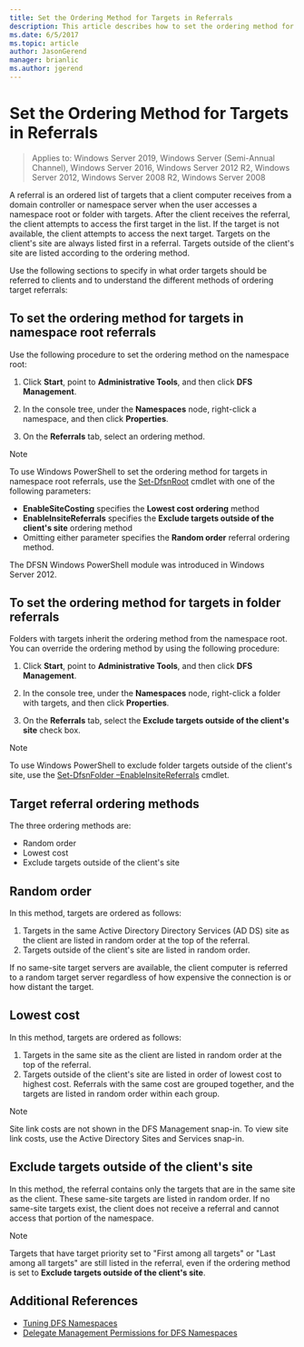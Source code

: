 ```yaml
---
title: Set the Ordering Method for Targets in Referrals
description: This article describes how to set the ordering method for targets in referrals.
ms.date: 6/5/2017
ms.topic: article
author: JasonGerend
manager: brianlic
ms.author: jgerend
---
```

# Set the Ordering Method for Targets in Referrals

> Applies to: Windows Server 2019, Windows Server (Semi-Annual Channel), Windows Server 2016, Windows Server 2012 R2, Windows Server 2012, Windows Server 2008 R2, Windows Server 2008

A referral is an ordered list of targets that a client computer receives from a domain controller or namespace server when the user accesses a namespace root or folder with targets. After the client receives the referral, the client attempts to access the first target in the list. If the target is not available, the client attempts to access the next target.
Targets on the client's site are always listed first in a referral. Targets outside of the client's site are listed according to the ordering method.

Use the following sections to specify in what order targets should be referred to clients and to understand the different methods of ordering target referrals:

## To set the ordering method for targets in namespace root referrals

Use the following procedure to set the ordering method on the namespace root:

1.  Click **Start**, point to **Administrative Tools**, and then click **DFS Management**.

2.  In the console tree, under the **Namespaces** node, right-click a namespace, and then click **Properties**.

3.  On the **Referrals** tab, select an ordering method.

> [!NOTE]
> To use Windows PowerShell to set the ordering method for targets in namespace root referrals, use the [Set-DfsnRoot](/powershell/module/dfsr/update-dfsrconfigurationfromad) cmdlet with one of the following parameters:
>    -   **EnableSiteCosting** specifies the **Lowest cost ordering** method
>    -   **EnableInsiteReferrals** specifies the **Exclude targets outside of the client's site** ordering method
>    -   Omitting either parameter specifies the **Random order** referral ordering method.

The DFSN Windows PowerShell module was introduced in Windows Server 2012.

## To set the ordering method for targets in folder referrals

Folders with targets inherit the ordering method from the namespace root. You can override the ordering method by using the following procedure:

1.  Click **Start**, point to **Administrative Tools**, and then click **DFS Management**.

2.  In the console tree, under the **Namespaces** node, right-click a folder with targets, and then click **Properties**.

3.  On the **Referrals** tab, select the **Exclude targets outside of the client's site** check box.

> [!NOTE]
> To use Windows PowerShell to exclude folder targets outside of the client's site, use the [Set-DfsnFolder –EnableInsiteReferrals](/powershell/module/dfsr/update-dfsrconfigurationfromad) cmdlet.

## Target referral ordering methods

The three ordering methods are:

-   Random order
-   Lowest cost
-   Exclude targets outside of the client's site

## Random order

In this method, targets are ordered as follows:

1.  Targets in the same Active Directory Directory Services (AD DS) site as the client are listed in random order at the top of the referral.
2.  Targets outside of the client's site are listed in random order.

If no same-site target servers are available, the client computer is referred to a random target server regardless of how expensive the connection is or how distant the target.

## Lowest cost

In this method, targets are ordered as follows:

1.  Targets in the same site as the client are listed in random order at the top of the referral.
2.  Targets outside of the client's site are listed in order of lowest cost to highest cost. Referrals with the same cost are grouped together, and the targets are listed in random order within each group.

> [!NOTE]
> Site link costs are not shown in the DFS Management snap-in. To view site link costs, use the Active Directory Sites and Services snap-in.

## Exclude targets outside of the client's site

In this method, the referral contains only the targets that are in the same site as the client. These same-site targets are listed in random order. If no same-site targets exist, the client does not receive a referral and cannot access that portion of the namespace.

> [!NOTE]
> Targets that have target priority set to "First among all targets" or "Last among all targets" are still listed in the referral, even if the ordering method is set to **Exclude targets outside of the client's site**.

## Additional References

-   [Tuning DFS Namespaces](tuning-dfs-namespaces.md)
-   [Delegate Management Permissions for DFS Namespaces](delegate-management-permissions-for-dfs-namespaces.md)
